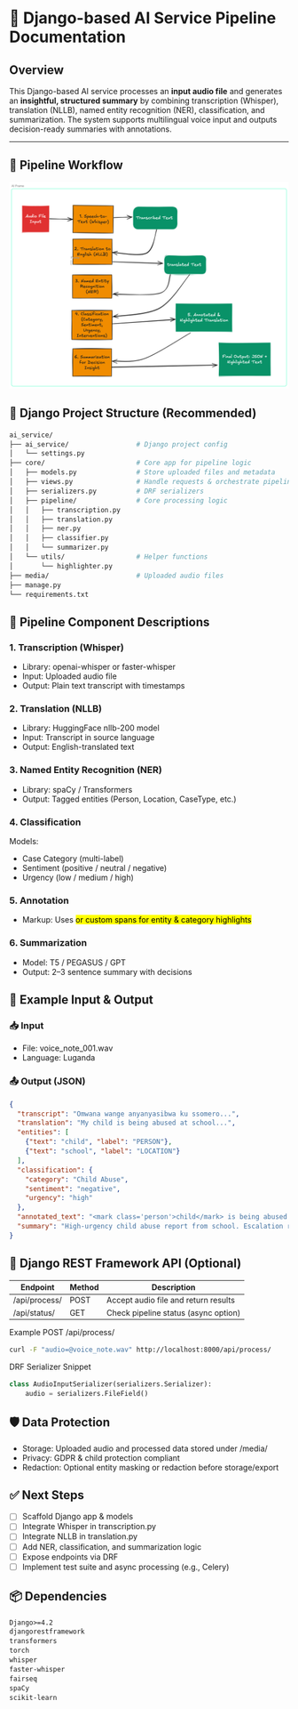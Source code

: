 # 🧠 Django-based AI Service Pipeline Documentation

## Overview

This Django-based AI service processes an **input audio file** and generates an **insightful, structured summary** by combining transcription (Whisper), translation (NLLB), named entity recognition (NER), classification, and summarization. The system supports multilingual voice input and outputs decision-ready summaries with annotations.

---

## 🔁 Pipeline Workflow

![AI Service Flow](ai_service/ai_service_flow.png)
## 📁 Django Project Structure (Recommended)

```bash
ai_service/
├── ai_service/                 # Django project config
│   └── settings.py
├── core/                       # Core app for pipeline logic
│   ├── models.py               # Store uploaded files and metadata
│   ├── views.py                # Handle requests & orchestrate pipeline
│   ├── serializers.py          # DRF serializers
│   ├── pipeline/               # Core processing logic
│   │   ├── transcription.py
│   │   ├── translation.py
│   │   ├── ner.py
│   │   ├── classifier.py
│   │   └── summarizer.py
│   └── utils/                  # Helper functions
│       └── highlighter.py
├── media/                      # Uploaded audio files
├── manage.py
└── requirements.txt
```

## 🔧 Pipeline Component Descriptions

### 1. Transcription (Whisper)
- Library: openai-whisper or faster-whisper
- Input: Uploaded audio file
- Output: Plain text transcript with timestamps

### 2. Translation (NLLB)
- Library: HuggingFace nllb-200 model
- Input: Transcript in source language
- Output: English-translated text

### 3. Named Entity Recognition (NER)
- Library: spaCy / Transformers
- Output: Tagged entities (Person, Location, CaseType, etc.)

### 4. Classification
Models:
- Case Category (multi-label)
- Sentiment (positive / neutral / negative)
- Urgency (low / medium / high)

### 5. Annotation
- Markup: Uses <mark> or custom spans for entity & category highlights

### 6. Summarization
- Model: T5 / PEGASUS / GPT
- Output: 2–3 sentence summary with decisions

## 🧪 Example Input & Output

### 📥 Input
- File: voice_note_001.wav
- Language: Luganda

### 📤 Output (JSON)
```json
{
  "transcript": "Omwana wange anyanyasibwa ku ssomero...",
  "translation": "My child is being abused at school...",
  "entities": [
    {"text": "child", "label": "PERSON"},
    {"text": "school", "label": "LOCATION"}
  ],
  "classification": {
    "category": "Child Abuse",
    "sentiment": "negative",
    "urgency": "high"
  },
  "annotated_text": "<mark class='person'>child</mark> is being abused at <mark class='location'>school</mark>.",
  "summary": "High-urgency child abuse report from school. Escalation required."
}
```

## 🧰 Django REST Framework API (Optional)

| Endpoint | Method | Description |
|----------|--------|-------------|
| /api/process/ | POST | Accept audio file and return results |
| /api/status/ | GET | Check pipeline status (async option) |

Example POST /api/process/
```bash
curl -F "audio=@voice_note.wav" http://localhost:8000/api/process/
```

DRF Serializer Snippet
```python
class AudioInputSerializer(serializers.Serializer):
    audio = serializers.FileField()
```

## 🛡️ Data Protection
- Storage: Uploaded audio and processed data stored under /media/
- Privacy: GDPR & child protection compliant
- Redaction: Optional entity masking or redaction before storage/export

## ✅ Next Steps
- [ ] Scaffold Django app & models
- [ ] Integrate Whisper in transcription.py
- [ ] Integrate NLLB in translation.py
- [ ] Add NER, classification, and summarization logic
- [ ] Expose endpoints via DRF
- [ ] Implement test suite and async processing (e.g., Celery)

## 📦 Dependencies
```txt
Django>=4.2
djangorestframework
transformers
torch
whisper
faster-whisper
fairseq
spaCy
scikit-learn
```